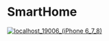 # SmartHome
[![localhost_19006_(iPhone 6_7_8) ](https://user-images.githubusercontent.com/42754230/143719346-cc5a7e7f-3531-4148-85d9-06ba680f7285.png)](https://github.com/Chukala/SmartHome/new/master?readme=1)
